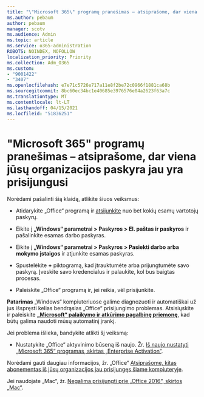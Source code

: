 ```yaml
---
title: "\"Microsoft 365\" programų pranešimas – atsiprašome, dar viena jūsų organizacijos paskyra jau yra prisijungusi"
ms.author: pebaum
author: pebaum
manager: scotv
ms.audience: Admin
ms.topic: article
ms.service: o365-administration
ROBOTS: NOINDEX, NOFOLLOW
localization_priority: Priority
ms.collection: Adm_O365
ms.custom:
- "9001422"
- "3407"
ms.openlocfilehash: e7e71c5726e717a11e8f2be72c0966f1881ca68b
ms.sourcegitcommit: 8bc60ec34bc1e40685e3976576e04a2623f63a7c
ms.translationtype: MT
ms.contentlocale: lt-LT
ms.lasthandoff: 04/15/2021
ms.locfileid: "51836251"
---
```

# <a name="microsoft-365-apps-message---sorry-another-account-from-your-organization-is-already-signed-in"></a>"Microsoft 365" programų pranešimas – atsiprašome, dar viena jūsų organizacijos paskyra jau yra prisijungusi

Norėdami pašalinti šią klaidą, atlikite šiuos veiksmus:

- Atidarykite „Office“ programą ir [atsijunkite](https://support.office.com/article/sign-out-of-office-5a20dc11-47e9-4b6f-945d-478cb6d92071) nuo bet kokių esamų vartotojų paskyrų.

- Eikite į **„Windows“ parametrai > Paskyros > El. paštas ir paskyros** ir pašalinkite esamas darbo paskyras.

- Eikite į **„Windows“ parametrai > Paskyros > Pasiekti darbo arba mokymo įstaigos** ir atjunkite esamas paskyras. 

- Spustelėkite **+** piktogramą, kad įtrauktumėte arba prijungtumėte savo paskyrą. Įveskite savo kredencialus ir palaukite, kol bus baigtas procesas.

- Paleiskite „Office“ programą ir, jei reikia, vėl prisijunkite. 

**Patarimas** „Windows“ kompiuteriuose galime diagnozuoti ir automatiškai už jus išspręsti kelias bendrąsias „Office“ prisijungimo problemas. Atsisiųskite ir paleiskite **[„Microsoft“ palaikymo ir atkūrimo pagalbinę priemonę](https://aka.ms/SaRA-OfficeSignInScenario)**, kad būtų galima naudoti mūsų automatinį įrankį.

Jei problema išlieka, bandykite atlikti šį veiksmą: 

- Nustatykite „Office“ aktyvinimo būseną iš naujo. Žr. [Iš naujo nustatyti „Microsoft 365“ programas, skirtas „Enterprise Activation“](https://docs.microsoft.com/office365/troubleshoot/activation/reset-office-365-proplus-activation-state).

Norėdami gauti daugiau informacijos, žr. „Office“ [Atsiprašome, kitas abonementas iš jūsų organizacijos jau prisijungęs šiame kompiuteryje](https://docs.microsoft.com/office/troubleshoot/error-messages/another-account-already-signed-in).

Jei naudojate „Mac“, žr. [Negalima prisijungti prie „Office 2016“, skirtos „Mac“](https://docs.microsoft.com/office365/troubleshoot/authentication/sign-in-to-office-2016-for-mac-fail).
